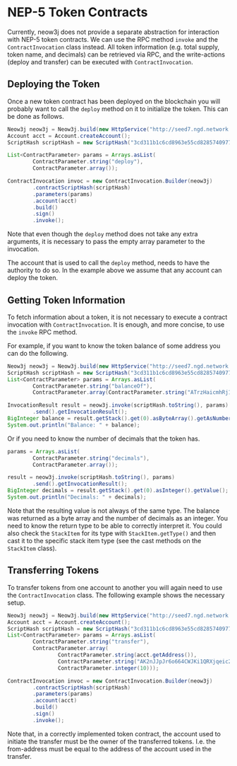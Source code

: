 # NEP-5 Token Contracts

Currently, neow3j does not provide a separate abstraction for interaction with NEP-5 token contracts. We can use the RPC method `invoke` and the `ContractInvocation` class instead. All token information (e.g. total supply, token name, and decimals) can be retrieved via RPC, and the write-actions (deploy and transfer) can be executed with `ContractInvocation`.


## Deploying the Token

Once a new token contract has been deployed on the blockchain you will probably want to call the `deploy` method on it to initialize the token. This can be done as follows.

```java
Neow3j neow3j = Neow3j.build(new HttpService("http://seed7.ngd.network:10332"));
Account acct = Account.createAccount();
ScriptHash scriptHash = new ScriptHash("3cd311b1c6cd8963e55cd8285740977c722b7b61");

List<ContractParameter> params = Arrays.asList(
        ContractParameter.string("deploy"),
        ContractParameter.array());

ContractInvocation invoc = new ContractInvocation.Builder(neow3j)
        .contractScriptHash(scriptHash)
        .parameters(params)
        .account(acct)
        .build()
        .sign()
        .invoke();
```

Note that even though the `deploy` method does not take any extra arguments, it is necessary to pass the empty array parameter to the invocation.

The account that is used to call the `deploy` method, needs to have the authority to do so. In the example above we assume that any account can deploy the token.


## Getting Token Information

To fetch information about a token, it is not necessary to execute a contract invocation with `ContractInvocation`. It is enough, and more concise, to use the `invoke` RPC method. 

For example, if you want to know the token balance of some address you can do the following.

```java
Neow3j neow3j = Neow3j.build(new HttpService("http://seed7.ngd.network:10332"));
ScriptHash scriptHash = new ScriptHash("3cd311b1c6cd8963e55cd8285740977c722b7b61");
List<ContractParameter> params = Arrays.asList(
        ContractParameter.string("balanceOf"),
        ContractParameter.array(ContractParameter.string("ATrzHaicmhRj15C3Vv6e6gLfLqhSD2PtTr")));

InvocationResult result = neow3j.invoke(scriptHash.toString(), params)
        .send().getInvocationResult();
BigInteger balance = result.getStack().get(0).asByteArray().getAsNumber();
System.out.println("Balance: " + balance);
```

Or if you need to know the number of decimals that the token has.

```java
params = Arrays.asList(
        ContractParameter.string("decimals"),
        ContractParameter.array());

result = neow3j.invoke(scriptHash.toString(), params)
        .send().getInvocationResult();
BigInteger decimals = result.getStack().get(0).asInteger().getValue();
System.out.println("Decimals: " + decimals);
```

Note that the resulting value is not always of the same type. The balance was returned as a byte array and the number of decimals as an integer. You need to know the return type to be able to correctly interpret it. You could also check the `StackItem` for its type with `StackItem.getType()` and then cast it to the specific stack item type (see the cast methods on the `StackItem` class). 


## Transferring Tokens

To transfer tokens from one account to another you will again need to use the `ContractInvocation` class. The following example shows the necessary setup.

```java
Neow3j neow3j = Neow3j.build(new HttpService("http://seed7.ngd.network:10332"));
Account acct = Account.createAccount();
ScriptHash scriptHash = new ScriptHash("3cd311b1c6cd8963e55cd8285740977c722b7b61");
List<ContractParameter> params = Arrays.asList(
        ContractParameter.string("transfer"),
        ContractParameter.array(
                ContractParameter.string(acct.getAddress()),
                ContractParameter.string("AK2nJJpJr6o664CWJKi1QRXjqeic2zRp8y"),
                ContractParameter.integer(10)));

ContractInvocation invoc = new ContractInvocation.Builder(neow3j)
        .contractScriptHash(scriptHash)
        .parameters(params)
        .account(acct)
        .build()
        .sign()
        .invoke();
```

Note that, in a correctly implemented token contract, the account used to initiate the transfer must be the owner of the transferred tokens. I.e. the from-address must be equal to the address of the account used in the transfer.

